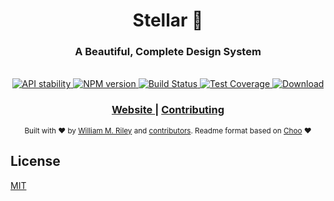 <h1 align="center">Stellar 🌌</h1>
<h3 align="center">A Beautiful, Complete Design System</h3>

<br />

<div align="center">
  <!-- Stability -->
  <a href="https://nodejs.org/api/documentation.html#documentation_stability_index">
    <img src="https://img.shields.io/badge/stability-experimental-orange.svg?style=flat-square"
      alt="API stability" />
  </a>
  <!-- NPM version -->
  <a href="https://npmjs.org/package/@stellar-design/core">
    <img src="https://img.shields.io/npm/v/@stellar-design/core.svg?style=flat-square"
      alt="NPM version" />
  </a>
  <!-- Build Status -->

  <a href="https://travis-ci.org/splitinfinities/Stellar">
    <img src="https://img.shields.io/travis/splitinfinities/Stellar/master.svg?style=flat-square"
      alt="Build Status" />
  </a>

  <!-- Test Coverage -->
  <a href="https://codecov.io/github/splitinfinities/Stellar">
    <img src="https://img.shields.io/codecov/c/github/splitinfinities/Stellar/master.svg?style=flat-square"
      alt="Test Coverage" />
  </a>

  <!-- Downloads -->
  <a href="https://npmjs.org/package/@stellar-design/core">
    <img src="https://img.shields.io/npm/dt/@stellar-design/core.svg?style=flat-square"
      alt="Download" />
  </a>
</div>

<div align="center">
  <h3>
    <a href="https://stellar.desi/gn">
      Website
    </a>
    <!--
    <span> | </span>
      <a href="https://stellar.desi/gn/guide">
        Guide
      </a>
    -->
    <span> | </span>
    <!-- <a href="https://github.com/trainyard/choo-cli"> -->
    <!--   CLI -->
    <!-- </a> -->
    <!-- <span> | </span> -->
    <a href="https://github.com/splitinfinities/Stellar/blob/master/.github/CONTRIBUTING.md">
      Contributing
    </a>
  </h3>
</div>

<div align="center">
  <sub>Built with ❤︎ by
  <a href="https://twitter.com/splitinfinities">William M. Riley</a> and
  <a href="https://github.com/splitinfinities/Stellar/graphs/contributors">contributors</a>.
  Readme format based on <a href="https://github.com/choo/choojs">Choo</a> ❤︎
</div>

## License
[MIT](https://tldrlegal.com/license/mit-license)
